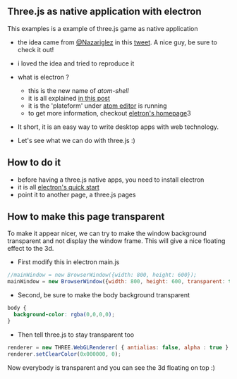 ## Three.js as native application with electron

This examples is a example of three.js game as native application

- the idea came from [@Nazariglez](https://twitter.com/Nazariglez) in this [tweet](https://twitter.com/Nazariglez/status/591915046151815169).
  A nice guy, be sure to check it out!

- i loved the idea and tried to reproduce it

- what is electron ?
  - this is the new name of *atom-shell*
  - it is all explained [in this post](http://blog.atom.io/2015/04/23/electron.html)
  - it is the 'plateform' under [atom editor](https://atom.io/) is running
  - to get more information, checkout [eletron's homepage](http://electron.atom.io/)3

- It short, it is an easy way to write desktop apps with web technology.

- Let's see what we can do with three.js :)


## How to do it
- before having a three.js native apps, you need to install electron
- it is all [electron's quick start](https://github.com/atom/electron/blob/master/docs/tutorial/quick-start.md)
- point it to another page, a three.js pages


## How to make this page transparent

To make it appear nicer, we can try to make the window background transparent and not display the window frame.
This will give a nice floating effect to the 3d.

* First modify this in electron main.js

```javascript
//mainWindow = new BrowserWindow({width: 800, height: 600});
mainWindow = new BrowserWindow({width: 800, height: 600, transparent: true, frame: false});
```

* Second, be sure to make the body background transparent 

```css
body { 
  background-color: rgba(0,0,0,0);
}
```

* Then tell three.js to stay transparent too

```javascript
renderer = new THREE.WebGLRenderer( { antialias: false, alpha : true } );
renderer.setClearColor(0x000000, 0);
```

Now everybody is transparent and you can see the 3d floating on top :)
